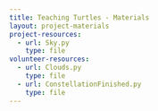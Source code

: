 ```yaml
---
title: Teaching Turtles - Materials
layout: project-materials
project-resources: 
  - url: Sky.py
    type: file
volunteer-resources:
  - url: Clouds.py
    type: file
  - url: ConstellationFinished.py
    type: file
---
```

